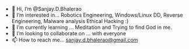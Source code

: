 - 👋 Hi, I’m @Sanjay.D.Bhalerao
- 👀 I’m interested in... Robotics Engineering, Windows/Linux DD, Reverse Engineering, Malware analysis Ethical Hacking :)   
- 🌱 I’m currently learning ... Meditation and Trying to find God in me.
- 💞️ I’m looking to collaborate on ... with everyone
- 📫 How to reach me... sanjay.d.bhalerao@gmail.com

<!---
sanjaydb/sanjaydb is a ✨ special ✨ repository because its `README.md` (this file) appears on your GitHub profile.
You can click the Preview link to take a look at your changes.
--->
